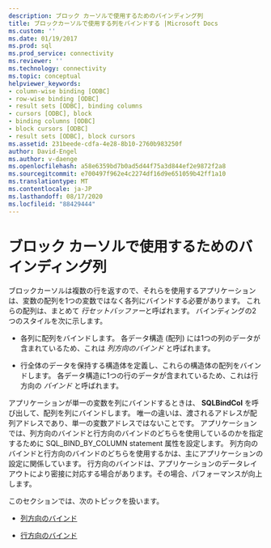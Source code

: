 ```yaml
---
description: ブロック カーソルで使用するためのバインディング列
title: ブロックカーソルで使用する列をバインドする |Microsoft Docs
ms.custom: ''
ms.date: 01/19/2017
ms.prod: sql
ms.prod_service: connectivity
ms.reviewer: ''
ms.technology: connectivity
ms.topic: conceptual
helpviewer_keywords:
- column-wise binding [ODBC]
- row-wise binding [ODBC]
- result sets [ODBC], binding columns
- cursors [ODBC], block
- binding columns [ODBC]
- block cursors [ODBC]
- result sets [ODBC], block cursors
ms.assetid: 231beede-cdfa-4e28-8b10-2760b983250f
author: David-Engel
ms.author: v-daenge
ms.openlocfilehash: a58e6359bd7b0ad5d44f75a3d844ef2e9872f2a8
ms.sourcegitcommit: e700497f962e4c2274df16d9e651059b42ff1a10
ms.translationtype: MT
ms.contentlocale: ja-JP
ms.lasthandoff: 08/17/2020
ms.locfileid: "88429444"
---
```

# <a name="binding-columns-for-use-with-block-cursors"></a>ブロック カーソルで使用するためのバインディング列
ブロックカーソルは複数の行を返すので、それらを使用するアプリケーションは、変数の配列を1つの変数ではなく各列にバインドする必要があります。 これらの配列は、まとめて *行セットバッファー*と呼ばれます。 バインディングの2つのスタイルを次に示します。  
  
-   各列に配列をバインドします。 各データ構造 (配列) には1つの列のデータが含まれているため、これは *列方向のバインド* と呼ばれます。  
  
-   行全体のデータを保持する構造体を定義し、これらの構造体の配列をバインドします。 各データ構造に1つの行のデータが含まれているため、これは行方向の *バインド* と呼ばれます。  
  
 アプリケーションが単一の変数を列にバインドするときは、 **SQLBindCol** を呼び出して、配列を列にバインドします。 唯一の違いは、渡されるアドレスが配列アドレスであり、単一の変数アドレスではないことです。 アプリケーションでは、列方向のバインドと行方向のバインドのどちらを使用しているのかを指定するために SQL_BIND_BY_COLUMN statement 属性を設定します。 列方向のバインドと行方向のバインドのどちらを使用するかは、主にアプリケーションの設定に関係しています。 行方向のバインドは、アプリケーションのデータレイアウトにより密接に対応する場合があります。その場合、パフォーマンスが向上します。  
  
 このセクションでは、次のトピックを扱います。  
  
-   [列方向のバインド](../../../odbc/reference/develop-app/column-wise-binding.md)  
  
-   [行方向のバインド](../../../odbc/reference/develop-app/row-wise-binding.md)
